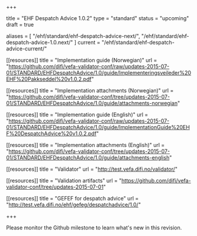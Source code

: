 +++

title = "EHF Despatch Advice 1.0.2"
type = "standard"
status = "upcoming"
draft = true

aliases = [ "/ehf/standard/ehf-despatch-advice-next/", "/ehf/standard/ehf-despatch-advice-1.0.next/" ]
current = "/ehf/standard/ehf-despatch-advice-current/"

[[resources]]
title = "Implementation guide (Norwegian)"
url = "https://github.com/difi/vefa-validator-conf/raw/updates-2015-07-01/STANDARD/EHFDespatchAdvice/1.0/guide/Implementeringsveileder%20EHF%20Pakkseddel%20v1.0.2.pdf"

[[resources]]
title = "Implementation attachments (Norwegian)"
url = "https://github.com/difi/vefa-validator-conf/tree/updates-2015-07-01/STANDARD/EHFDespatchAdvice/1.0/guide/attachments-norwegian"

[[resources]]
title = "Implementation guide (English)"
url = "https://github.com/difi/vefa-validator-conf/raw/updates-2015-07-01/STANDARD/EHFDespatchAdvice/1.0/guide/ImplementationGuide%20EHF%20DespatchAdvice%20v1.0.2.pdf"

[[resources]]
title = "Implementation attachments (English)"
url = "https://github.com/difi/vefa-validator-conf/tree/updates-2015-07-01/STANDARD/EHFDespatchAdvice/1.0/guide/attachments-english"

[[resources]]
title = "Validator"
url = "http://test.vefa.difi.no/validator/"

[[resources]]
title = "Validation artifacts"
url = "https://github.com/difi/vefa-validator-conf/tree/updates-2015-07-01"

[[resources]]
title = "GEFEF for despatch advice"
url = "http://test.vefa.difi.no/ehf/gefeg/despatchadvice/1.0/"

+++

Please monitor the Github milestone to learn what's new in this revision.

